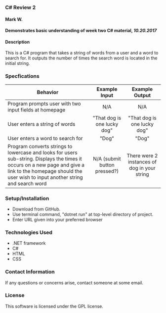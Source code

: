 ### C\# Review 2
#### Mark W.
#### Demonstrates basic understanding of week two C# material, _10.20.2017_


#### Description
This is a C# program that takes a string of words from a user and a word to search for. It outputs the number of times the search word is located in the initial string.

### Specfications

|Behavior | Example Input| Example Output|
| ---|:---:| :---:|
| Program prompts user with two input fields at homepage| N/A | N/A |
| User enters a string of words | "That dog is one lucky dog"| "That dog is one lucky dog" |
| User enters a word to search for |"Dog" |"Dog" |
| Program converts strings to lowercase and looks for users sub-string. Displays the times it occurs on a new page and give a link to the homepage should the user wish to input another string and search word | N/A (submit button pressed?)| There were 2 instances of dog in your string |

### Setup/Installation
* Download from GitHub.
* Use terminal command, "dotnet run" at top-level directory of project.
* Enter URL given into your preferred browser

### Technologies Used
* .NET framework
* C#
* HTML
* CSS

### Contact Information
If any questions or concerns arise, contact someone at some email.

### License
This software is licensed under the GPL license.
